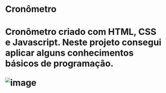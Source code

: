 <h1>Cronômetro<h1>
  
<p> Cronômetro criado com HTML, CSS e Javascript. Neste projeto consegui aplicar alguns conhecimentos básicos de programação.<p>

![image](https://user-images.githubusercontent.com/51553057/169161688-0f8dd950-f171-4b78-b2e1-14568d110a1d.png)
